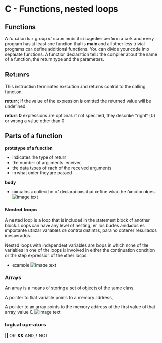 # C - Functions, nested loops
## Functions
A function is a group of statements that together perform a task and every program has at least one function that is **main** and all other less trivial programs can define additional functions.
You can divide your code into separate functions.
A function declaration tells the compiler about the name of a function, the return type and the parameters.
## Retunrs
This instruction terminates execution and returns control to the calling function.

**return;**
if the value of the expression is omitted the returned value will be undefined.

**return 0** expressions are optional. 
 if not specified, they describe "right" (0) or wrong a value other than 0
## Parts of a function
**prototype of a function**
* indicates the type of return
* the number of arguments received
* the data types of each of the received arguments
* in what order they are passed

**body**
* contains a collection of declarations that define what the function does. 
![image text](https://dotnettutorials.net/wp-content/uploads/2020/10/word-image-22.png)
### Nested loops
A nested loop is a loop that is included in the statement block of another block. Loops can have any level of nesting, en los bucles anidados es importante utilizar variables de control distintas, para no obtener resultados inesperados.

Nested loops with independent variables are loops in which none of the variables in one of the loops is involved in either the continuation condition or the step expression of the other loops.
* example
![image text](https://eecs.oregonstate.edu/ecampus-video/CS161/template/chapter_5/chapter5_images/5_22.pnghttps://eecs.oregonstate.edu/ecampus-video/CS161/template/chapter_5/chapter5_images/5_22.png)

### Arrays
An array is a means of storing a set of objects of the same class.

A pointer to that variable points to a memory address,

A pointer to an array points to the memory address of the first value of that array, value 0.
![image text](http://microchip.wdfiles.com/local--files/tls2101:pointers-strings/PointerToString.png)
### logical operators
**||** OR, **&&** AND, **!** NOT
